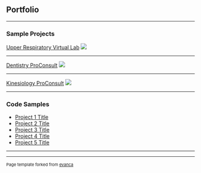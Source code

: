 ## Portfolio

---

### Sample Projects

[Upper Respiratory Virtual Lab](projectPages/urvl/main)
<img src="projectPages/urvl/img_map_thumb?raw=true"/>

---
[Dentistry ProConsult](/projectPages/dentistryPro/main)
<img src="images/dummy_thumbnail.jpg?raw=true"/>

---
[Kinesiology ProConsult](http://example.com/)
<img src="images/dummy_thumbnail.jpg?raw=true"/>

---

### Code Samples

- [Project 1 Title](http://example.com/)
- [Project 2 Title](http://example.com/)
- [Project 3 Title](http://example.com/)
- [Project 4 Title](http://example.com/)
- [Project 5 Title](http://example.com/)

---




---
<p style="font-size:11px">Page template forked from <a href="https://github.com/evanca/quick-portfolio">evanca</a></p>
<!-- Remove above link if you don't want to attibute -->

